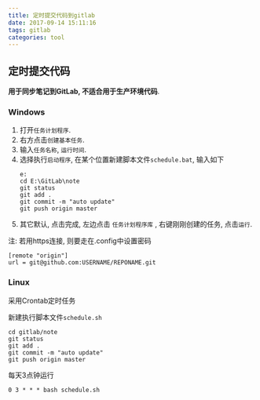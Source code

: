 ```yaml
---
title: 定时提交代码到gitlab
date: 2017-09-14 15:11:16
tags: gitlab
categories: tool
---
```


## 定时提交代码

<!-- more -->

**用于同步笔记到GitLab, 不适合用于生产环境代码**.

### Windows

1. 打开`任务计划程序`.
1. 右方点击`创建基本任务`.
1. 输入`任务名称`, `运行时间`.
1. 选择执行`启动程序`, 在某个位置新建脚本文件`schedule.bat`, 输入如下
    ```
    e:
    cd E:\GitLab\note
    git status
    git add .
    git commit -m "auto update"
    git push origin master
    ```
1. 其它默认, 点击完成, 左边点击 `任务计划程序库` , 右键刚刚创建的任务, 点击`运行`.

注: 若用https连接, 则要走在.config中设置密码 

```
[remote "origin"]
url = git@github.com:USERNAME/REPONAME.git  
```

### Linux

采用Crontab定时任务

新建执行脚本文件`schedule.sh`

```
cd gitlab/note
git status
git add .
git commit -m "auto update"
git push origin master
```

每天3点钟运行

```
0 3 * * * bash schedule.sh
```
